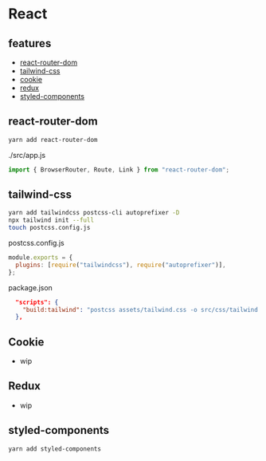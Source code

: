 # React

## features

- [react-router-dom](#react-router-dom)
- [tailwind-css](#tailwind-css)
- [cookie](#cookie)
- [redux](#redux)
- [styled-components](#styled-components)

## react-router-dom

```sh
yarn add react-router-dom
```

./src/app.js

```js
import { BrowserRouter, Route, Link } from "react-router-dom";
```

## tailwind-css

```sh
yarn add tailwindcss postcss-cli autoprefixer -D
npx tailwind init --full
touch postcss.config.js
```

postcss.config.js

```js
module.exports = {
  plugins: [require("tailwindcss"), require("autoprefixer")],
};
```

package.json

```json
  "scripts": {
    "build:tailwind": "postcss assets/tailwind.css -o src/css/tailwind.css"
  },
```

## Cookie

- wip

## Redux

- wip

## styled-components

```sh
yarn add styled-components
```
